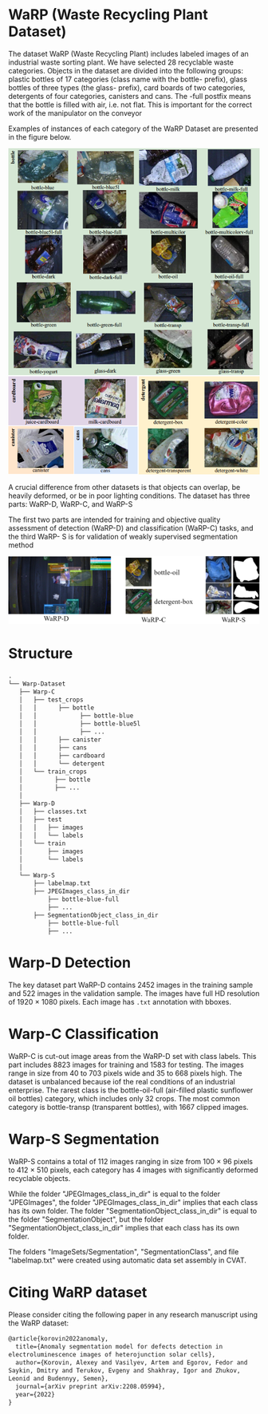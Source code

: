 # WaRP (Waste Recycling Plant Dataset)

The dataset WaRP (Waste Recycling Plant) includes labeled images of an industrial waste sorting plant. We have selected 28 recyclable waste
categories. Objects in the dataset are divided into the following groups: plastic bottles of 17 categories (class name with the bottle- prefix),
glass bottles of three types (the glass- prefix), card boards of two categories, detergents of four categories, canisters and cans. The -full postfix means that the bottle is filled with air, i.e. not flat. This is important for the correct work of the manipulator on the conveyor

Examples of instances of each category of the WaRP Dataset are presented in the figure below. 

![Dataset classes](/assets/WaRP-Categories.png)

 
A crucial difference from other datasets is that objects can
overlap, be heavily deformed, or be in poor lighting conditions.
The dataset has three parts: WaRP-D, WaRP-C, and WaRP-S

The first two parts are intended for training and objective quality assessment
of detection (WaRP-D) and classification (WaRP-C) tasks, and the third WaRP-
S is for validation of weakly supervised segmentation method

![Dataset parts](/assets/WaRP-Dataset.png)
 
 # Structure
 
 
 ```
 .
└── Warp-Dataset
    ├── Warp-C
    │   ├── test_crops
    │   │      ├── bottle
    │   │            ├── bottle-blue
    │   │            ├── bottle-blue5l
    │   │            ├── ...
    │   │      ├── canister
    │   │      ├── cans
    │   │      ├── cardboard
    │   │      └── detergent
    │   └── train_crops
    │         ├── bottle
    │         ├── ...
    │
    ├── Warp-D
    │   ├── classes.txt
    │   ├── test
    │   │   ├── images
    │   │   └── labels
    │   └── train
    │       ├── images
    │       └── labels
    │ 
    └── Warp-S
        ├── labelmap.txt
        ├── JPEGImages_class_in_dir
            ├── bottle-blue-full
            ├── ...
        ├── SegmentationObject_class_in_dir
            ├── bottle-blue-full
            ├── ...
```
# Warp-D Detection
The key dataset part WaRP-D contains 2452 images in the training sample
and 522 images in the validation sample. The images have full HD resolution
of 1920 × 1080 pixels.
Each image has ```.txt``` annotation with bboxes.

# Warp-C Classification
WaRP-C is cut-out image areas from the WaRP-D set with class labels.
This part includes 8823 images for training and 1583 for testing. The images
range in size from 40 to 703 pixels wide and 35 to 668 pixels high. The dataset is
unbalanced because iof the real conditions of an industrial enterprise. The rarest
class is the bottle-oil-full (air-filled plastic sunflower oil bottles) category, which
includes only 32 crops. The most common category is bottle-transp (transparent
bottles), with 1667 clipped images.

# Warp-S Segmentation
WaRP-S contains a total of 112 images ranging in size from 100 × 96 pixels
to 412 × 510 pixels, each category has 4 images with significantly deformed
recyclable objects.

While the folder "JPEGImages_class_in_dir" is equal to the folder "JPEGImages", the folder "JPEGImages_class_in_dir" implies that each class has its own folder. The folder "SegmentationObject_class_in_dir" is equal to the folder "SegmentationObject", but the folder "SegmentationObject_class_in_dir" implies that each class has its own folder.

The folders "ImageSets/Segmentation", "SegmentationClass", and file "labelmap.txt" were created using automatic data set assembly in CVAT.

# Citing WaRP dataset

Please consider citing the following paper in any research manuscript using the WaRP dataset:

```
@article{korovin2022anomaly,
  title={Anomaly segmentation model for defects detection in electroluminescence images of heterojunction solar cells},
  author={Korovin, Alexey and Vasilyev, Artem and Egorov, Fedor and Saykin, Dmitry and Terukov, Evgeny and Shakhray, Igor and Zhukov, Leonid and Budennyy, Semen},
  journal={arXiv preprint arXiv:2208.05994},
  year={2022}
}
```
